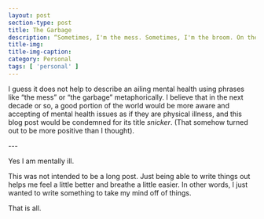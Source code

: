 ```yaml
---
layout: post
section-type: post
title: The Garbage
description: “Sometimes, I'm the mess. Sometimes, I'm the broom. On the hardest days, I have to be both.” - Rudy Francisco
title-img: 
title-img-caption: 
category: Personal
tags: [ 'personal' ]
---
```


I guess it does not help to describe an ailing mental health using phrases like “the mess” or “the garbage” metaphorically. I believe that in the next decade or so, a good portion of the world would be more aware and accepting of mental health issues as if they are physical illness, and this blog post would be condemned for its title *snicker*. (That somehow turned out to be more positive than I thought).

<div style="display: none">
---

I've been a mess for the last few months, perhaps from overworking and being sleep-deprived, probably along with the smaller factors that have entangled me for long. I wish to step away from them given my current situation and lifestyle, some of which is possible, but others are chained onto me out of the will of others. You might ask who would have that power over anyone, and you would realize the answer to that.

The world may sing praises onto such people, and expect that we sing the same praise to them too, regardless of the events that have unfolded between us and them. Yes, *regardless*. And that has empowered them to take things for granted, to do as they please and desire, allowing them to be able to convince themselves that they are rightful regardless of their actions and outcome.

#### In other words, sing your praises to them regardless of what kind of person they are and how they treat you.

They are not necessary the worst of humans, nor do they intend to be bad. They are simply people who are too tired to not being listened to, being betrayed. That has perhaps lead to who they have become. They have, perhaps, become someone that they they have never desired to be, unknowingly and unwillingly. But that cannot serve as an excuse.

#### The damage has been done and I cannot find myself in forgiving them.

I may be criticized by those who choose to believe that these people should have the full power and authority over themselves. But I could not care any longer. You can't water a long-wilted plant where its roots have shrunk and leaves have all fallen, and hope that it would one day grow back to be a strong tree, when the ground itself is unhealthy.
</div>
---

Yes I am mentally ill.

This was not intended to be a long post. Just being able to write things out helps me feel a little better and breathe a little easier. In other words, I just wanted to write something to take my mind off of things.

That is all.
